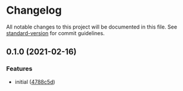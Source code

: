 # Changelog

All notable changes to this project will be documented in this file. See [standard-version](https://github.com/conventional-changelog/standard-version) for commit guidelines.

## 0.1.0 (2021-02-16)


### Features

* initial ([4788c5d](https://github.com/supperchong/algm/commit/4788c5d92e871e64296eddaaadf7fbcfdf7b5e01))
